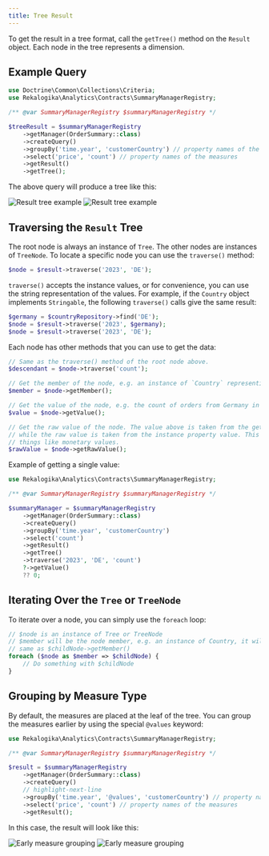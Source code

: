 ```yaml
---
title: Tree Result
---
```


To get the result in a tree format, call the `getTree()` method on the `Result`
object. Each node in the tree represents a dimension.

## Example Query

```php
use Doctrine\Common\Collections\Criteria;
use Rekalogika\Analytics\Contracts\SummaryManagerRegistry;

/** @var SummaryManagerRegistry $summaryManagerRegistry */

$treeResult = $summaryManagerRegistry
    ->getManager(OrderSummary::class)
    ->createQuery()
    ->groupBy('time.year', 'customerCountry') // property names of the dimension
    ->select('price', 'count') // property names of the measures
    ->getResult()
    ->getTree();
```

The above query will produce a tree like this:

![Result tree example](./diagrams/simple.light.svg#light)
![Result tree example](./diagrams/simple.dark.svg#dark)

## Traversing the `Result` Tree

The root node is always an instance of `Tree`. The other nodes are instances
of `TreeNode`. To locate a specific node you can use the `traverse()` method:

```php
$node = $result->traverse('2023', 'DE');
```

`traverse()` accepts the instance values, or for convenience, you can use the
string representation of the values. For example, if the `Country` object
implements `Stringable`, the following `traverse()` calls give the same result:

```php
$germany = $countryRepository->find('DE');
$node = $result->traverse('2023', $germany);
$node = $result->traverse('2023', 'DE');
```

Each node has other methods that you can use to get the data:

```php
// Same as the traverse() method of the root node above.
$descendant = $node->traverse('count');

// Get the member of the node, e.g. an instance of `Country` representing Germany
$member = $node->getMember();

// Get the value of the node, e.g. the count of orders from Germany in 2023
$value = $node->getValue();

// Get the raw value of the node. The value above is taken from the getter method,
// while the raw value is taken from the instance property value. This is useful for
// things like monetary values.
$rawValue = $node->getRawValue();
```

Example of getting a single value:

```php
use Rekalogika\Analytics\Contracts\SummaryManagerRegistry;

/** @var SummaryManagerRegistry $summaryManagerRegistry */

$summaryManager = $summaryManagerRegistry
    ->getManager(OrderSummary::class)
    ->createQuery()
    ->groupBy('time.year', 'customerCountry')
    ->select('count')
    ->getResult()
    ->getTree()
    ->traverse('2023', 'DE', 'count')
    ?->getValue()
    ?? 0;
```

## Iterating Over the `Tree` or `TreeNode`

To iterate over a node, you can simply use the `foreach` loop:

```php
// $node is an instance of Tree or TreeNode
// $member will be the node member, e.g. an instance of Country, it will be the
// same as $childNode->getMember()
foreach ($node as $member => $childNode) {
    // Do something with $childNode
}
```

## Grouping by Measure Type

By default, the measures are placed at the leaf of the tree. You can group the
measures earlier by using the special `@values` keyword:

```php
use Rekalogika\Analytics\Contracts\SummaryManagerRegistry;

/** @var SummaryManagerRegistry $summaryManagerRegistry */

$result = $summaryManagerRegistry
    ->getManager(OrderSummary::class)
    ->createQuery()
    // highlight-next-line
    ->groupBy('time.year', '@values', 'customerCountry') // property name of the dimension
    ->select('price', 'count') // property names of the measures
    ->getResult();
```

In this case, the result will look like this:

![Early measure grouping](./diagrams/early-measure-grouping.light.svg#light)
![Early measure grouping](./diagrams/early-measure-grouping.dark.svg#dark)